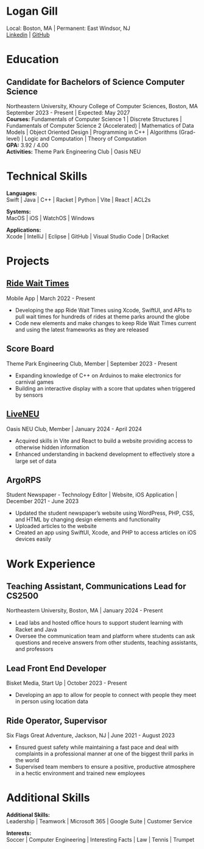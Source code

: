 # Logan Gill
Local: Boston, MA | Permanent: East Windsor, NJ  
[Linkedin](https://www.linkedin.com/in/loganscott74/) | [GitHub](https://github.com/loganscott74/)


# Education
## Candidate for Bachelors of Science Computer Science
Northeastern University, Khoury College of Computer Sciences, Boston, MA  
September 2023 - Present | Expected: May 2027  
**Courses:** Fundamentals of Computer Science 1 | Discrete Structures | Fundamentals of Computer Science 2 (Accelerated) | Mathematics of Data Models | Object Oriented Design | Programming in C++ | Algorithms (Grad-level) | Logic and Computation | Theory of Computation  
**GPA:** 3.92 / 4.00  
**Activities:** Theme Park Engineering Club | Oasis NEU  


# Technical Skills
**Languages:**  
Swift | Java | C++ | Racket | Python | Vite | React | ACL2s  

**Systems:**  
MacOS | iOS | WatchOS | Windows  

**Applications:**  
Xcode | IntelliJ | Eclipse | GitHub | Visual Studio Code | DrRacket  


# Projects
## [Ride Wait Times](https://apps.apple.com/us/app/ride-wait-times-know-the-wait/id1612176693)
Mobile App | March 2022 - Present  
 - Developing the app Ride Wait Times using Xcode, SwiftUI, and APIs to pull wait times for hundreds of rides at theme parks around the globe
 - Code new elements and make changes to keep Ride Wait Times current and using the latest frameworks as they are released  
 
 ## Score Board
Theme Park Engineering Club, Member | September 2023 - Present   
 - Expanding knowledge of C++ on Arduinos to make electronics for carnival games
 - Building an interactive display with a score that updates when triggered by sensors

## [LiveNEU](https://liveneu.netlify.app)
Oasis NEU Club, Member | January 2024 - April 2024  
 - Acquired skills in Vite and React to build a website providing access to otherwise hidden information
 - Enhanced understanding in backend development to eﬀectively store a large set of data

## ArgoRPS
Student Newspaper - Technology Editor | Website, iOS Application | December 2021 - June 2023  
 - Updated the student newspaper’s website using WordPress, PHP, CSS, and HTML by changing design elements and functionality
 - Uploaded articles to the website
 - Created an app using SwiftUI, Xcode, and PHP to access articles on iOS devices easily 


# Work Experience
## Teaching Assistant, Communications Lead for CS2500
Northeastern University, Boston, MA | January 2024 - Present  
 - Lead labs and hosted oﬃce hours to support student learning with Racket and Java
 - Oversee the communication team and platform where students can ask questions and receive answers from other students, teaching assistants, and professors

## Lead Front End Developer
Bisket Media, Start Up | October 2023 - Present  
 - Developing an app to allow for people to connect with people they meet in person using location data

## Ride Operator, Supervisor
Six Flags Great Adventure, Jackson, NJ | June 2021 - August 2023  
 - Ensured guest safety while maintaining a fast pace and deal with complaints in a professional manner at one of the biggest thrill parks in the world
 - Supervised team members to ensure a positive, productive atmosphere in a hectic environment and trained new employees


# Additional Skills
**Additional Skills:**  
Leadership | Teamwork | Microsoft 365 | Google Suite | Customer Service  

**Interests:**  
Soccer | Computer Engineering | Interesting Facts | Law | Tennis | Trumpet  
